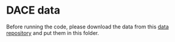# DACE data
Before running the code, please download the data from this
[data repository](https://figshare.com/s/58a0e03829db15bef555) and put them in this folder.